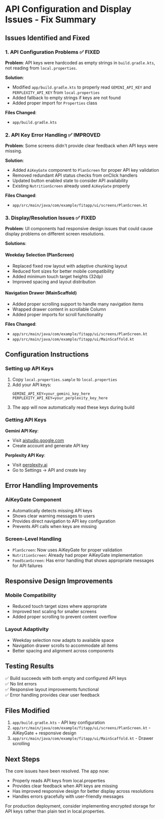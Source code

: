 # API Configuration and Display Issues - Fix Summary

## Issues Identified and Fixed

### 1. API Configuration Problems ✅ FIXED

**Problem**: API keys were hardcoded as empty strings in `build.gradle.kts`, not reading from `local.properties`.

**Solution**:
- Modified `app/build.gradle.kts` to properly read `GEMINI_API_KEY` and `PERPLEXITY_API_KEY` from `local.properties`
- Added fallback to empty strings if keys are not found
- Added proper import for `Properties` class

**Files Changed**:
- `app/build.gradle.kts`

### 2. API Key Error Handling ✅ IMPROVED

**Problem**: Some screens didn't provide clear feedback when API keys were missing.

**Solution**:
- Added `AiKeyGate` component to `PlanScreen` for proper API key validation
- Removed redundant API status checks from onClick handlers  
- Updated button enabled state to consider API availability
- Existing `NutritionScreen` already used `AiKeyGate` properly

**Files Changed**:
- `app/src/main/java/com/example/fitapp/ui/screens/PlanScreen.kt`

### 3. Display/Resolution Issues ✅ FIXED

**Problem**: UI components had responsive design issues that could cause display problems on different screen resolutions.

**Solutions**:

#### Weekday Selection (PlanScreen)
- Replaced fixed row layout with adaptive chunking layout
- Reduced font sizes for better mobile compatibility
- Added minimum touch target heights (32dp)
- Improved spacing and layout distribution

#### Navigation Drawer (MainScaffold)
- Added proper scrolling support to handle many navigation items
- Wrapped drawer content in scrollable Column
- Added proper imports for scroll functionality

**Files Changed**:
- `app/src/main/java/com/example/fitapp/ui/screens/PlanScreen.kt`
- `app/src/main/java/com/example/fitapp/ui/MainScaffold.kt`

## Configuration Instructions

### Setting up API Keys

1. Copy `local.properties.sample` to `local.properties`
2. Add your API keys:
   ```properties
   GEMINI_API_KEY=your_gemini_key_here
   PERPLEXITY_API_KEY=your_perplexity_key_here
   ```
3. The app will now automatically read these keys during build

### Getting API Keys

**Gemini API Key**:
- Visit [aistudio.google.com](https://aistudio.google.com)
- Create account and generate API key

**Perplexity API Key**:
- Visit [perplexity.ai](https://www.perplexity.ai)
- Go to Settings → API and create key

## Error Handling Improvements

### AiKeyGate Component
- Automatically detects missing API keys
- Shows clear warning messages to users
- Provides direct navigation to API key configuration
- Prevents API calls when keys are missing

### Screen-Level Handling
- `PlanScreen`: Now uses AiKeyGate for proper validation
- `NutritionScreen`: Already had proper AiKeyGate implementation
- `FoodScanScreen`: Has error handling that shows appropriate messages for API failures

## Responsive Design Improvements

### Mobile Compatibility
- Reduced touch target sizes where appropriate
- Improved text scaling for smaller screens
- Added proper scrolling to prevent content overflow

### Layout Adaptivity
- Weekday selection now adapts to available space
- Navigation drawer scrolls to accommodate all items
- Better spacing and alignment across components

## Testing Results

✅ Build succeeds with both empty and configured API keys  
✅ No lint errors  
✅ Responsive layout improvements functional  
✅ Error handling provides clear user feedback  

## Files Modified

1. `app/build.gradle.kts` - API key configuration
2. `app/src/main/java/com/example/fitapp/ui/screens/PlanScreen.kt` - AiKeyGate + responsive design
3. `app/src/main/java/com/example/fitapp/ui/MainScaffold.kt` - Drawer scrolling

## Next Steps

The core issues have been resolved. The app now:
- Properly reads API keys from local.properties
- Provides clear feedback when API keys are missing
- Has improved responsive design for better display across resolutions
- Handles errors gracefully with user-friendly messages

For production deployment, consider implementing encrypted storage for API keys rather than plain text in local.properties.